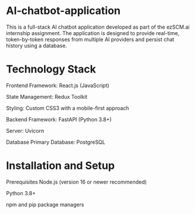 # AI-chatbot-application

This is a full-stack AI chatbot application developed as part of the ezSCM.ai internship assignment. The application is designed to provide real-time, token-by-token responses from multiple AI providers and persist chat history using a database.

# Technology Stack
Frontend
Framework: React.js (JavaScript)

State Management: Redux Toolkit

Styling: Custom CSS3 with a mobile-first approach

Backend
Framework: FastAPI (Python 3.8+)

Server: Uvicorn

Database
Primary Database: PostgreSQL

# Installation and Setup
Prerequisites
Node.js (version 16 or newer recommended)

Python 3.8+

npm and pip package managers

